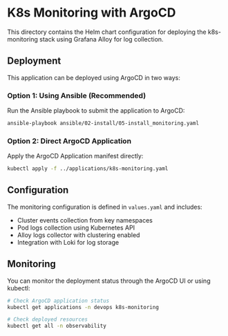# K8s Monitoring with ArgoCD

This directory contains the Helm chart configuration for deploying the k8s-monitoring stack using Grafana Alloy for log collection.

## Deployment

This application can be deployed using ArgoCD in two ways:

### Option 1: Using Ansible (Recommended)
Run the Ansible playbook to submit the application to ArgoCD:
```bash
ansible-playbook ansible/02-install/05-install_monitoring.yaml
```

### Option 2: Direct ArgoCD Application
Apply the ArgoCD Application manifest directly:
```bash
kubectl apply -f ../applications/k8s-monitoring.yaml
```

## Configuration

The monitoring configuration is defined in `values.yaml` and includes:
- Cluster events collection from key namespaces
- Pod logs collection using Kubernetes API
- Alloy logs collector with clustering enabled
- Integration with Loki for log storage

## Monitoring

You can monitor the deployment status through the ArgoCD UI or using kubectl:

```bash
# Check ArgoCD application status
kubectl get applications -n devops k8s-monitoring

# Check deployed resources
kubectl get all -n observability
``` 